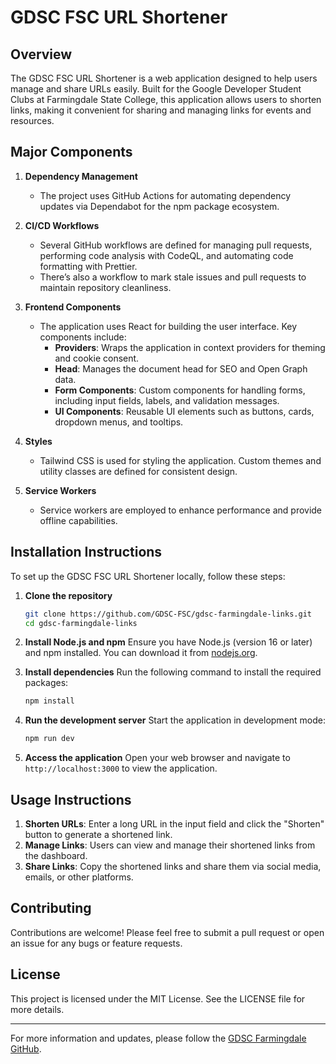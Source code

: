 # GDSC FSC URL Shortener

## Overview
The GDSC FSC URL Shortener is a web application designed to help users manage and share URLs easily. Built for the Google Developer Student Clubs at Farmingdale State College, this application allows users to shorten links, making it convenient for sharing and managing links for events and resources.

## Major Components

1. **Dependency Management**
   - The project uses GitHub Actions for automating dependency updates via Dependabot for the npm package ecosystem.

2. **CI/CD Workflows**
   - Several GitHub workflows are defined for managing pull requests, performing code analysis with CodeQL, and automating code formatting with Prettier.
   - There’s also a workflow to mark stale issues and pull requests to maintain repository cleanliness.

3. **Frontend Components**
   - The application uses React for building the user interface. Key components include:
     - **Providers**: Wraps the application in context providers for theming and cookie consent.
     - **Head**: Manages the document head for SEO and Open Graph data.
     - **Form Components**: Custom components for handling forms, including input fields, labels, and validation messages.
     - **UI Components**: Reusable UI elements such as buttons, cards, dropdown menus, and tooltips.

4. **Styles**
   - Tailwind CSS is used for styling the application. Custom themes and utility classes are defined for consistent design.

5. **Service Workers**
   - Service workers are employed to enhance performance and provide offline capabilities.

## Installation Instructions

To set up the GDSC FSC URL Shortener locally, follow these steps:

1. **Clone the repository**
   ```bash
   git clone https://github.com/GDSC-FSC/gdsc-farmingdale-links.git
   cd gdsc-farmingdale-links
   ```

2. **Install Node.js and npm**
   Ensure you have Node.js (version 16 or later) and npm installed. You can download it from [nodejs.org](https://nodejs.org/).

3. **Install dependencies**
   Run the following command to install the required packages:
   ```bash
   npm install
   ```

4. **Run the development server**
   Start the application in development mode:
   ```bash
   npm run dev
   ```

5. **Access the application**
   Open your web browser and navigate to `http://localhost:3000` to view the application.

## Usage Instructions

1. **Shorten URLs**: Enter a long URL in the input field and click the "Shorten" button to generate a shortened link.
2. **Manage Links**: Users can view and manage their shortened links from the dashboard.
3. **Share Links**: Copy the shortened links and share them via social media, emails, or other platforms.

## Contributing

Contributions are welcome! Please feel free to submit a pull request or open an issue for any bugs or feature requests.

## License

This project is licensed under the MIT License. See the LICENSE file for more details.

---

For more information and updates, please follow the [GDSC Farmingdale GitHub](https://github.com/GDSC-FSC/gdsc-farmingdale-links).